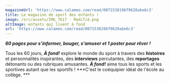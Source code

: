 ```yaml
---
magazineUrl: 'https://www.calameo.com/read/0071538196f9628abe6c3'
title: Le magazine de sport des enfants !
image: /src/assets/IMG_7617 - Modifié.png
altImage: enfants qui lisent à fond
url: 'https://www.calameo.com/read/0071538196f9628abe6c3'
---
```


***60 pages pour s’informer, bouger, s'amuser et 1 poster pour rêver !***

Tous les 60 jours, ***À fond!*** explore le monde du sport à travers des **histoires** et personnalités inspirantes, des **interviews** percutantes, des **reportages** détonants ou des rubriques amusantes. ***À fond!*** aime tous les sports et les sportives autant que les sportifs ! ***C'est le coéquipier idéal de l'école au collège. ***
